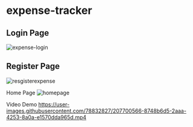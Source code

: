 # expense-tracker

## Login Page
![expense-login](https://user-images.githubusercontent.com/78832827/207699664-372d195f-3533-487d-8692-d6824501e0e9.png)

## Register Page
![resgisterexpense](https://user-images.githubusercontent.com/78832827/207699722-469aa38d-0442-4abd-a372-2519d599761d.png)

Home Page
![homepage](https://user-images.githubusercontent.com/78832827/207699744-7379e97a-1af7-44f5-9fc3-4ac04db85fdb.png)

Video Demo
https://user-images.githubusercontent.com/78832827/207700566-8748b6d5-2aaa-4253-8a0a-e1570dda965d.mp4

